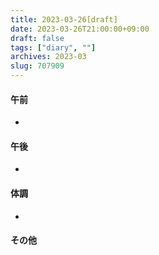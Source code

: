 ```yaml
---
title: 2023-03-26[draft]
date: 2023-03-26T21:00:00+09:00
draft: false
tags: ["diary", ""]
archives: 2023-03
slug: 707909
---
```

#### 午前
- 
#### 午後
- 
#### 体調
- 
#### その他